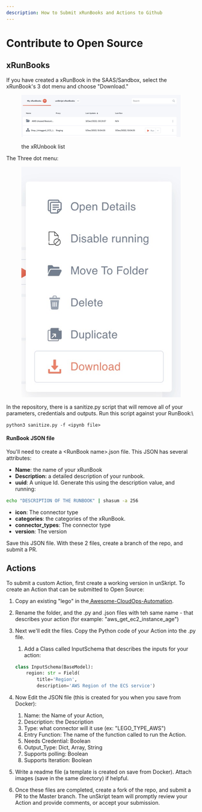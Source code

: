 ```yaml
---
description: How to Submit xRunBooks and Actions to Github
---
```


# Contribute to Open Source

## xRunBooks

If you have created a xRunBook in the SAAS/Sandbox, select the xRunBook's 3 dot menu and choose "Download."

<figure><img src="../.gitbook/assets/Screenshot 2022-12-14 at 20.53.19.jpg" alt=""><figcaption><p>the xRUnbook list</p></figcaption></figure>

The Three dot menu:

<figure><img src="../.gitbook/assets/Screenshot 2022-12-14 at 20.54.17.jpg" alt="menu screenshot"><figcaption></figcaption></figure>

In the repository, there is a sanitize.py script that will remove all of your parameters, credentials and outputs.  Run this script against your RunBook:\


```
python3 sanitize.py -f <ipynb file> 
```

#### RunBook JSON file

You'll need to create a \<RunBook name>.json file.  This JSON has several attributes:

* **Name**: the name of your xRunBook
* **Description:** a detailed description of your runbook.
* **uuid**: A unique Id.  Generate this using the description value, and running:

```bash
echo "DESCRIPTION OF THE RUNBOOK" | shasum -a 256

```

* **icon**: The connector type
* **categories**: the categories of the xRunBook.
* **connector\_types**: The connector type
* **version**: The version

Save this JSON file. With these 2 files, create a branch of the repo, and submit a PR.

## Actions

To submit a custom Action, first create a working version in unSkript.  To create an Action that can be submitted to Open Source:

1. Copy an existing "lego" in the[ Awesome-CloudOps-Automation](https://github.com/unskript/Awesome-CloudOps-Automation).
2. Rename the folder, and the .py and .json files with teh same name - that describes your action (for example: "aws\_get\_ec2\_instance\_age")
3.  Next we'll edit the files.  Copy the Python code of your Action into the .py file. &#x20;

    1. Add a Class called InputSchema that describes the inputs for your action:

    ```python
    class InputSchema(BaseModel):
        region: str = Field(
            title='Region',
            description='AWS Region of the ECS service')
    ```
4. Now Edit the JSON file (this is created for you when you save from Docker):
   1. Name: the Name of your Action,
   2. Description: the Description
   3. Type: what connector will it use (ex: "LEGO\_TYPE\_AWS")
   4. Entry Function: The name of the function called to run the Action.
   5. Needs Credential: Boolean
   6. Output\_Type: Dict, Array, String
   7. Supports polling: Boolean
   8. Supports Iteration: Boolean
5. Write a readme file (a template is created on save from Docker).  Attach images (save in the same directory) if helpful.
6. Once these files are completed, create a fork of the repo, and submit a PR to the Master branch. The unSkript team will promptly review your Action and provide comments, or accept your submission.
